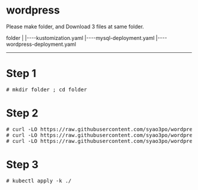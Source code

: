 # wordpress

Please make folder, and Download 3 files at same folder.

folder
|
|----kustomization.yaml
|----mysql-deployment.yaml
|----wordpress-deployment.yaml

---------

# Step 1
<pre>
# mkdir folder ; cd folder
</pre>

# Step 2
<pre>
# curl -LO https://raw.githubusercontent.com/syao3po/wordpress/master/kustomization.yaml
# curl -LO https://raw.githubusercontent.com/syao3po/wordpress/master/mysql-deployment.yaml
# curl -LO https://raw.githubusercontent.com/syao3po/wordpress/master/wordpress-deployment.yaml
</pre>
# Step 3
<pre>
# kubectl apply -k ./
</pre>

